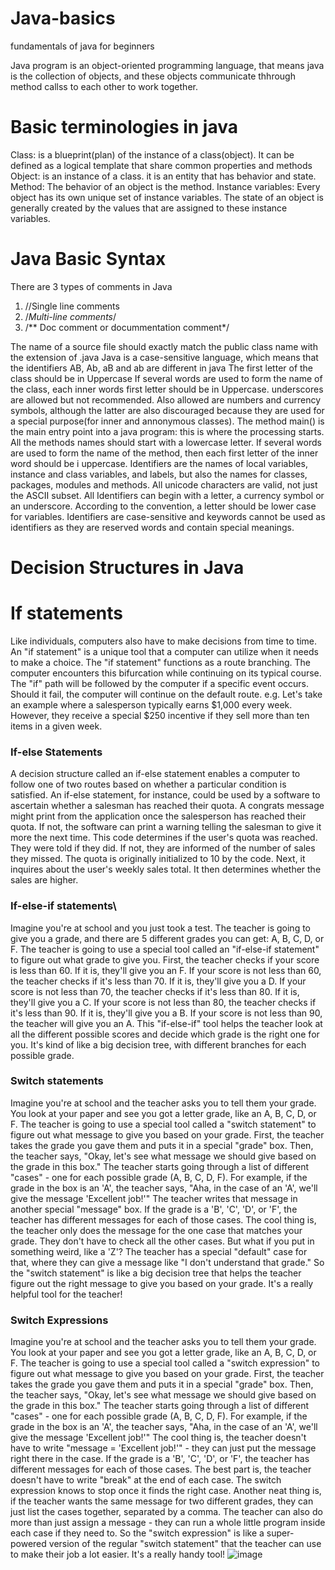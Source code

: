 # Java-basics
fundamentals of java for beginners

Java program is an object-oriented programming language, that means java is the collection of objects, and these objects communicate thhrough method callss to each other to work together.
# Basic terminologies in java
Class: is a blueprint(plan) of the instance of a class(object). It can be defined as a logical template that share common properties and methods
Object: is an instance of a class. it is an entity that has behavior and state.
Method: The behavior of an object is the method.
Instance variables: Every object has its own unique set of instance variables. The state of an object is generally created by the values that are assigned to these instance variables.
# Java Basic Syntax

There are 3 types of comments in Java
1. //Single line comments
2. /*Multi-line comments*/
3. /** Doc comment or docummentation comment*/

The name of a source file should exactly match the public class name with the extension of .java
Java is a case-sensitive language, which means that the identifiers AB, Ab, aB and ab are different in java
The first letter of the class should be in Uppercase
If several words are used to form the name of the class, each inner words first letter should be in Uppercase. underscores are allowed but not recommended. Also allowed are numbers and currency symbols, although the latter are also discouraged because they are used for a special purpose(for inner and annonymous classes).
The method main() is the main entry point into a java program: this is where the processing starts. 
All the methods names should start with a lowercase letter.
If several words are used to form the name of the method, then each first letter of the inner word should be i uppercase.
Identifiers are the names of local variables, instance and class variables, and labels, but also the names for classes, packages, modules and methods. All unicode characters are valid, not just the ASCII subset.
All Identifiers can begin with a letter, a  currency symbol or an underscore. According to the convention, a letter should be lower case for variables. 
Identifiers are case-sensitive and keywords cannot be used as identifiers as they are reserved words and contain special meanings.

# Decision Structures in Java
# If statements
Like individuals, computers also have to make decisions from time to time. An "if statement" is a unique tool that a computer can utilize when it needs to make a choice.
The "if statement" functions as a route branching. The computer encounters this bifurcation while continuing on its typical course. The "if" path will be followed by the computer if a specific event occurs. Should it fail, the computer will continue on the default route.
 e.g. Let's take an example where a salesperson typically earns $1,000 every week. However, they receive a special $250 incentive if they sell more than ten items in a given week.

### If-else Statements
A decision structure called an if-else statement enables a computer to follow one of two routes based on whether a particular condition is satisfied. An if-else statement, for instance, could be used by a software to ascertain whether a salesman has reached their quota. A congrats message might print from the application once the salesperson has reached their quota. If not, the software can print a warning telling the salesman to give it more the next time.
This code determines if the user's quota was reached. They were told if they did. If not, they are informed of the number of sales they missed.
The quota is originally initialized to 10 by the code. Next, it inquires about the user's weekly sales total. It then determines whether the sales are higher.

### If-else-if statements\
Imagine you're at school and you just took a test. The teacher is going to give you a grade, and there are 5 different grades you can get: A, B, C, D, or F.
The teacher is going to use a special tool called an "if-else-if statement" to figure out what grade to give you.
First, the teacher checks if your score is less than 60. If it is, they'll give you an F.
If your score is not less than 60, the teacher checks if it's less than 70. If it is, they'll give you a D.
If your score is not less than 70, the teacher checks if it's less than 80. If it is, they'll give you a C.
If your score is not less than 80, the teacher checks if it's less than 90. If it is, they'll give you a B.
If your score is not less than 90, the teacher will give you an A.
This "if-else-if" tool helps the teacher look at all the different possible scores and decide which grade is the right one for you. It's kind of like a big decision tree, with different branches for each possible grade.

### Switch statements
Imagine you're at school and the teacher asks you to tell them your grade. You look at your paper and see you got a letter grade, like an A, B, C, D, or F.
The teacher is going to use a special tool called a "switch statement" to figure out what message to give you based on your grade.
First, the teacher takes the grade you gave them and puts it in a special "grade" box.
Then, the teacher says, "Okay, let's see what message we should give based on the grade in this box."
The teacher starts going through a list of different "cases" - one for each possible grade (A, B, C, D, F).
For example, if the grade in the box is an 'A', the teacher says, "Aha, in the case of an 'A', we'll give the message 'Excellent job!'"
The teacher writes that message in another special "message" box.
If the grade is a 'B', 'C', 'D', or 'F', the teacher has different messages for each of those cases.
The cool thing is, the teacher only does the message for the one case that matches your grade. They don't have to check all the other cases.
But what if you put in something weird, like a 'Z'? The teacher has a special "default" case for that, where they can give a message like "I don't understand that grade."
So the "switch statement" is like a big decision tree that helps the teacher figure out the right message to give you based on your grade. It's a really helpful tool for the teacher!
### Switch Expressions
Imagine you're at school and the teacher asks you to tell them your grade. You look at your paper and see you got a letter grade, like an A, B, C, D, or F.
The teacher is going to use a special tool called a "switch expression" to figure out what message to give you based on your grade.
First, the teacher takes the grade you gave them and puts it in a special "grade" box.
Then, the teacher says, "Okay, let's see what message we should give based on the grade in this box."
The teacher starts going through a list of different "cases" - one for each possible grade (A, B, C, D, F).
For example, if the grade in the box is an 'A', the teacher says, "Aha, in the case of an 'A', we'll give the message 'Excellent job!'"
The cool thing is, the teacher doesn't have to write "message = 'Excellent job!'" - they can just put the message right there in the case.
If the grade is a 'B', 'C', 'D', or 'F', the teacher has different messages for each of those cases.
The best part is, the teacher doesn't have to write "break" at the end of each case. The switch expression knows to stop once it finds the right case.
Another neat thing is, if the teacher wants the same message for two different grades, they can just list the cases together, separated by a comma.
The teacher can also do more than just assign a message - they can run a whole little program inside each case if they need to.
So the "switch expression" is like a super-powered version of the regular "switch statement" that the teacher can use to make their job a lot easier. It's a really handy tool!
![image](https://github.com/McengwaAyanda/Java-basics/assets/81769629/8c81cd83-cb4c-47cd-9367-42a76e46dc92)

